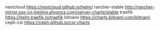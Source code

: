 nextcloud     	https://nextcloud.github.io/helm/
rancher-stable	http://rancher-mirror.oss-cn-beijing.aliyuncs.com/server-charts/stable
traefik       	https://helm.traefik.io/traefik
bitnami       	https://charts.bitnami.com/bitnami
ceph-csi      	https://ceph.github.io/csi-charts